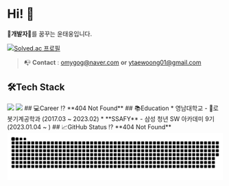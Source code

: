 # Hi! 👋
🤑**개발자**🤑를 꿈꾸는 윤태웅입니다.

[![Solved.ac
프로필](http://mazassumnida.wtf/api/v2/generate_badge?boj=ytung01)](https://solved.ac/ytung01)
> 📭 **Contact** : omygog@naver.com **or** ytaewoong01@gmail.com
## 🛠️Tech Stack
<img src="https://img.shields.io/badge/python-blue?style=flat&logo=python&logoColor=white"/>
<img src="https://img.shields.io/badge/react-61DAFB?style=for-the-badge&logo=react&logoColor=black"> 
## 💻Career
⁉️ **404 Not Found**
## 📚Education
* 영남대학교 - 🤖로봇기계공학과 (2017.03 ~ 2023.02)
* **SSAFY** - 삼성 청년 SW 아카데미 9기 (2023.01.04 ~ )
## 📈GitHub Status
⁉️ **404 Not Found**

<picture>
  <source media="(prefers-color-scheme: dark)" srcset="https://raw.githubusercontent.com/twoong01/twoong01/output/github-contribution-grid-snake-dark.svg">
  <source media="(prefers-color-scheme: light)" srcset="https://raw.githubusercontent.com/twoong01/twoong01/output/github-contribution-grid-snake.svg">
  <img alt="github contribution grid snake animation" src="https://raw.githubusercontent.com/twoong01/twoong01/output/github-contribution-grid-snake.svg">
</picture>

